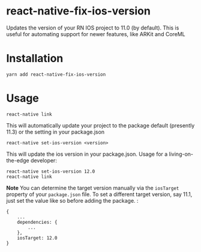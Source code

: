 # react-native-fix-ios-version

Updates the version of your RN IOS project to 11.0 (by default). This is useful for automating support for newer features, like ARKit and CoreML

# Installation

```
yarn add react-native-fix-ios-version
```

# Usage

```
react-native link
```

This will automatically update your project to the package default (presently 11.3) or the setting in your package.json

```
react-native set-ios-version <version>
```

This will update the ios version in your package.json. Usage for a living-on-the-edge developer:

```
react-native set-ios-version 12.0
react-native link
```

**Note** You can determine the target version manually via the `iosTarget` property of your `package.json` file. To set a different target version, say 11.1, just set the value like so before adding the package. :

```
{
    ...
    dependencies: {
        ...
    },
    iosTarget: 12.0
}
```
